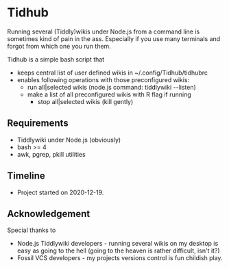 # Tidhub

Running several (Tiddly)wikis under Node.js from a command line is sometimes kind of pain in the ass. Especially if you use many terminals and forgot from which one you run them.

Tidhub is a simple bash script that

* keeps central list of user defined wikis in ~/.config/Tidhub/tidhubrc
* enables following operations with those preconfigured wikis:
	* run all|selected wikis (node.js command: tiddlywiki --listen)
  * make a list of all preconfigured wikis with R flag if running
	* stop all|selected wikis (kill gently)

## Requirements

* Tiddlywiki under Node.js (obviously)
* bash >= 4
* awk, pgrep, pkill utilities

## Timeline

* Project started on 2020-12-19.

## Acknowledgement

Special thanks to

* Node.js Tiddlywiki developers - running several wikis on my desktop is easy as going to the hell (going to the heaven is rather difficult, isn't it?)
* Fossil VCS developers - my projects versions control is fun childish play.
